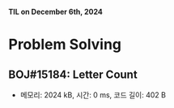 **TIL on December 6th, 2024**

# Problem Solving
## BOJ#15184: Letter Count
* 메모리: 2024 kB, 시간: 0 ms, 코드 길이: 402 B

